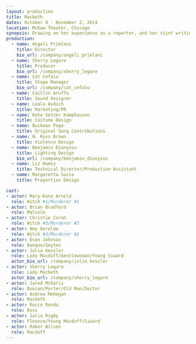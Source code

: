 ```yaml
---
layout: production
title: Macbeth
dates: October 8 - November 2, 2014
location: McKaw Theater, Chicago
synopsis: Drawing on her experience as a reporter, and her stint writing for a regional newspaper in D.C., director Angeli Primlani places the Scottish Play into the anxious period of the first Bush Administration. The play is about ambition, and the lengths one man will go to justify himself. Fight designer H. Russ Brown brings his gleeful passion for mayhem to the fight choreography. Jeff-award winning costume designer Kate Setzer Kamphausen puts the cast into the particular dress code of the Bush-era political culture. Local Indie-Rock band Buckman Page contributes their lyric, hopeful music to the show.
production:
  - name: Angeli Primlani
    title: Director
    bio_url: /company/angeli_primlani
  - name: Sherry Legare
    title: Producer
    bio_url: /company/sherry_legare
  - name: Cat Cefalu
    title: Stage Manager
    bio_url: /company/cat_cefalu
  - name: Caitlin Aruffo
    title: Sound Designer
  - name: Leala Avdich
    title: Marketing/PR
  - name: Kate Setzer Kamphausen
    title: Costume Design
  - name: Buckman Page
    title: Original Song Contributions
  - name: H. Russ Brown
    title: Violence Design
  - name: Benjamin Dionysus
    title: Lighting Design
    bio_url: /company/benjamin_dionysus
  - name: Liz Homsy
    title: Technical Director/Production Assistant
  - name: Margaretta Sacco
    title: Properties Design

cast:
- actor: Mary-Kate Arnold
  role: Witch #1/Murderer #1
- actor: Brian Bradford
  role: Malcolm
- actor: Christie Coran
  role: Witch #3/Murderer #3
- actor: Amy Gorelow
  role: Witch #2/Murderer #2
- actor: Evan Johnson
  role: Banquo/Seyton
- actor: Julia Kessler
  role: Lady Macduff/Gentlewoman/Young Siward
  actor_bio_url: /company/julia_kessler
- actor: Sherry Legare
  role: Lady Macbeth
  actor_bio_url: /company/sherry_legare
- actor: Jared McDaris
  role: Duncan/Porter/Old Man/Doctor
- actor: Andrew Mehegan
  role: Macbeth
- actor: Rocco Renda
  role: Ross
- actor: Julia Rigby
  role: Fleance/Young Macduff/Siward
- actor: Raker Wilson
  role: Macduff
---
```

